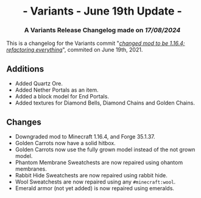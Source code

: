 # <center>- Variants - June 19th Update -</center>
### <center>A Variants Release Changelog made on *17/08/2024*</center>
This is a changelog for the Variants commit "[*changed mod to be 1.16.4; refactoring everything*](https://github.com/Fabricio20106/Variants/commit/5146bde942afc0e328ed17aa94ed1bd5ce92960c)", commited on June 19th, 2021.

## Additions
- Added Quartz Ore.
- Added Nether Portals as an item.
- Added a block model for End Portals.
- Added textures for Diamond Bells, Diamond Chains and Golden Chains.

## Changes
- Downgraded mod to Minecraft 1.16.4, and Forge 35.1.37.
- Golden Carrots now have a solid hitbox.
- Golden Carrots now use the fully grown model instead of the not grown model.
- Phantom Membrane Sweatchests are now repaired using ohantom membranes.
- Rabbit Hide Sweatchests are now repaired using rabbit hide.
- Wool Sweatchests are now repaired using any `#minecraft:wool`.
- Emerald armor (not yet added) is now repaired using emeralds.